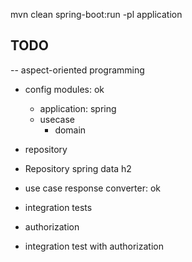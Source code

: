 mvn clean spring-boot:run -pl application 

## TODO
-- aspect-oriented programming
- config modules: ok
  - application: spring
  - usecase
    - domain
- repository   
    
- Repository spring data h2
- use case response converter: ok
- integration tests
- authorization
- integration test with authorization






